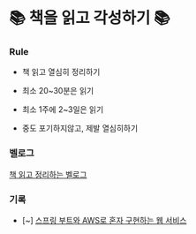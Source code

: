 # 📚 책을 읽고 각성하기 📚

### Rule

- 책 읽고 열심히 정리하기

- 최소 20~30분은 읽기

- 최소 1주에 2~3일은 읽기

- 중도 포기하지않고, 제발 열심히하기

### 벨로그
[책 읽고 정리하는 벨로그](https://velog.io/@kimtaekjun)

### 기록
- [~] [스프링 부트와 AWS로 혼자 구현하는 웹 서비스](https://github.com/KIMTAEKJUN/ReadingRecord/tree/master/%EC%8A%A4%ED%94%84%EB%A7%81%20%EB%B6%80%ED%8A%B8%EC%99%80%20AWS%EB%A1%9C%20%ED%98%BC%EC%9E%90%20%EA%B5%AC%ED%98%84%ED%95%98%EB%8A%94%20%EC%9B%B9%20%EC%84%9C%EB%B9%84%EC%8A%A4)